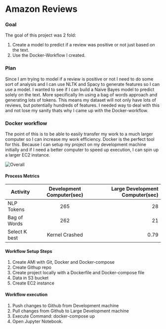 # Amazon Reviews


### Goal
The goal of this project was 2 fold:
1. Create a model to predict if a review was positive or not just based on the text.
2. Use the Docker-Workflow I created.


### Plan

Since I am trying to model if a review is positive or not I need to do some sort of analysis
and I can use NLTK and Spacy to generate features so I can use a model.
I wanted to see if I can build a Naive Bayes model to predict solely on the text. More
specifically Im using a bag of words approach and generating lots of tokens. This means my
dataset will not only have lots of reviews, but potentially hundreds of features. I needed
way to deal with this and not lose my sanity thats why I came up with the Docker-workflow.

### Docker workflow

The point of this is to be able to easily transfer my work to a much larger computer
so I can increase my work efficiency. Docker is the perfect tool for this. Because I
can setup my project on my development machine initially and if I need a better computer to
speed up execution, I can spin up a larger EC2 instance.

![Overall](../master/Diagram.png)

#### Process Metrics
| Activity      | Development Computer(sec) | Large Development Computer(sec) |
| ------------- | :-------------------:     | -------------------------:     |
| NLP Tokens    | 265                       | 28                             |
| Bag of Words  | 262                       | 21                             |
| Select K best | Kernel Crashed            | 0.79                           |

#### Workflow Setup  Steps
1. Create AMI with Git, Docker and Docker-compose
2. Create Githup repo
3. Create project locally with a Dockerfile and Docker-compose file
4. Data in S3 bucket
5. Create EC2 instance


#### Workflow execution
1. Push changes to Github from Development machine
2. Pull changes from Github to Large Development machine
3. Execute Command: docker-compose up
4. Open Jupyter Notebook.
